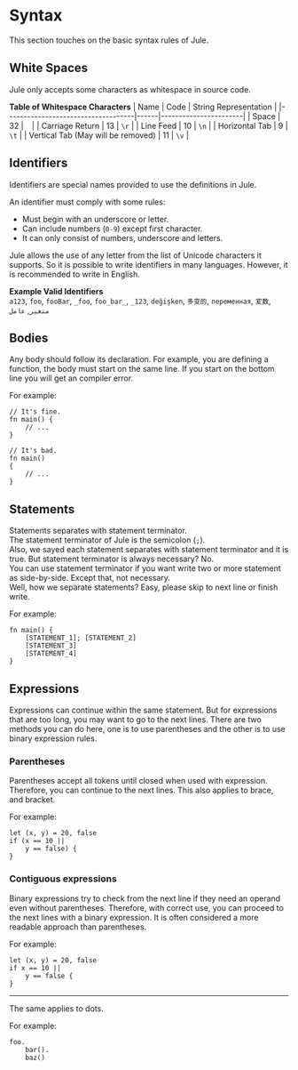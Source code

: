 # Syntax

This section touches on the basic syntax rules of Jule.

## White Spaces

Jule only accepts some characters as whitespace in source code.

**Table of Whitespace Characters**
| Name                               | Code | String Representation |
|------------------------------------|------|-----------------------|
| Space                              | 32   | ` `                   |
| Carriage Return                    | 13   | `\r`                  |
| Line Feed                          | 10   | `\n`                  |
| Horizontal Tab                     | 9    | `\t`                  |
| Vertical Tab (May will be removed) | 11   | `\v`                  |

## Identifiers

Identifiers are special names provided to use the definitions in Jule.

An identifier must comply with some rules:
- Must begin with an underscore or letter.
- Can include numbers (`0-9`) except first character.
- It can only consist of numbers, underscore and letters.

Jule allows the use of any letter from the list of Unicode characters it supports. So it is possible to write identifiers in many languages. However, it is recommended to write in English. 

**Example Valid Identifiers**\
`a123`, `foo`, `fooBar`, `_foo`, `foo_bar_`, `_123`, `değişken`, `多变的`, `переменная`, `変数`, `متغیر`, `عامل`

## Bodies

Any body should follow its declaration. For example, you are defining a function, the body must start on the same line. If you start on the bottom line you will get an compiler error.

For example:

```jule
// It's fine.
fn main() {
    // ...
}

// It's bad.
fn main()
{
    // ...
}
```

## Statements
Statements separates with statement terminator.\
The statement terminator of Jule is the semicolon (`;`).\
Also, we sayed each statement separates with statement terminator and it is true. But statement terminator is always necessary? No.\
You can use statement terminator if you want write two or more statement as side-by-side. Except that, not necessary.\
Well, how we separate statements? Easy, please skip to next line or finish write.

For example:
```jule
fn main() {
    [STATEMENT_1]; [STATEMENT_2]
    [STATEMENT_3]
    [STATEMENT_4]
}
```

## Expressions

Expressions can continue within the same statement. But for expressions that are too long, you may want to go to the next lines. There are two methods you can do here, one is to use parentheses and the other is to use binary expression rules.

### Parentheses

Parentheses accept all tokens until closed when used with expression. Therefore, you can continue to the next lines. This also applies to brace, and bracket.

For example:

```jule
let (x, y) = 20, false
if (x == 10 ||
    y == false) {
}
```

### Contiguous expressions

Binary expressions try to check from the next line if they need an operand even without parentheses. Therefore, with correct use, you can proceed to the next lines with a binary expression. It is often considered a more readable approach than parentheses.

For example:

```jule
let (x, y) = 20, false
if x == 10 ||
    y == false {
}
```

---

The same applies to dots.

For example:
```jule
foo.
    bar().
    baz()
```
